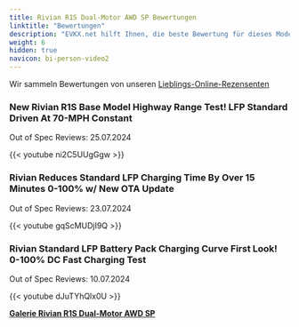 ```yaml
---
title: Rivian R1S Dual-Motor AWD SP Bewertungen
linktitle: "Bewertungen"
description: "EVKX.net hilft Ihnen, die beste Bewertung für dieses Modell zu finden."
weight: 6
hidden: true
navicon: bi-person-video2
---
```

Wir sammeln Bewertungen von unseren [Lieblings-Online-Rezensenten](../../../../../guides/evreviewers/)

<div class="container text-center shadow p-2 pe-4 mb-5 bg-body-tertiary rounded border">
<h3>New Rivian R1S Base Model Highway Range Test! LFP Standard Driven At 70-MPH Constant</h3>
<p>Out of Spec Reviews: 25.07.2024</p>

{{< youtube ni2C5UUgGgw >}}

</div>
<div class="container text-center shadow p-2 pe-4 mb-5 bg-body-tertiary rounded border">
<h3>Rivian Reduces Standard LFP Charging Time By Over 15 Minutes 0-100% w/ New OTA Update</h3>
<p>Out of Spec Reviews: 23.07.2024</p>

{{< youtube gqScMUDjI9Q >}}

</div>
<div class="container text-center shadow p-2 pe-4 mb-5 bg-body-tertiary rounded border">
<h3>Rivian Standard LFP Battery Pack Charging Curve First Look! 0-100% DC Fast Charging Test</h3>
<p>Out of Spec Reviews: 10.07.2024</p>

{{< youtube dJuTYhQlx0U >}}

</div>
<div class="mt-3 mb-3">
<a href="../gallery/" class="text-decoration-none text-black">
<strong><i class="bi-arrow-left"></i>Galerie  </strong>
</a>
<a href="../" class="text-decoration-none text-black float-end">
<strong>Rivian R1S Dual-Motor AWD SP <i class="bi-arrow-right"></i></strong>
</a>
</div>
